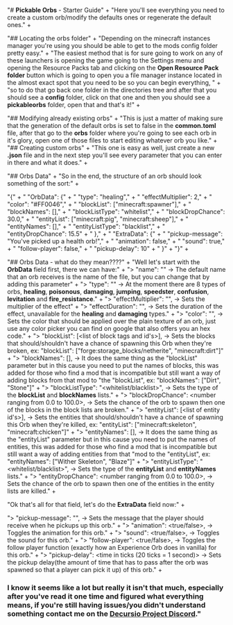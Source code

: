 "# **Pickable Orbs** - Starter Guide" +
"Here you'll see everything you need to create a custom orb/modify the defaults ones or regenerate the default ones." +


"## Locating the orbs folder" +
"Depending on the minecraft instances manager you're using you should be able to get to the mods config folder pretty easy." +
"The easiest method that is for sure going to work on any of these launchers is opening the game going to the Settings menu and opening the Resource Packs tab and clicking on the **Open Resource Pack folder** button which is going to open you a file manager instance located in the almost exact spot that you need to be so you can begin everything, " +
"so to do that go back one folder in the directories tree and after that you should see a **config** folder, click on that one and then you should see a **pickableorbs** folder, open that and that's it!" +

"## Modifying already existing orbs" +
"This is just a matter of making sure that the generation of the default orbs is set to false in the **common.toml** file, after that go to the **orbs** folder where you're going to see each orb in it's glory, open one of those files to start editing whatever orb you like." +
"## Creating custom orbs" +
"This one is easy as well, just create a new **.json** file and in the next step you'll see every parameter that you can enter in there and what it does." +

"## Orbs Data" +
"So in the end, the structure of an orb should look something of the sort:" +

"{" +
"  "OrbData": {" +
"    "type": "healing"," +
"    "effectMultiplier": 2," +
"    "color": "#FF0046"," +
"    "blockList": ["minecraft:spawner"]," +
"    "blockNames": []," +
"    "blockListType": "whitelist"," +
"    "blockDropChance": 30.0," +
"    "entityList": ["minecraft:pig", "minecraft:sheep"]," +
"    "entityNames": []," +
"    "entityListType": "blacklist"," +
"    "entityDropChance": 15.5" +
"  }," +
"  "ExtraData": {" +
"    "pickup-message": "You've picked up a health orb!"," +
"    "animation": false," +
"    "sound": true," +
"    "follow-player": false," +
"    "pickup-delay": 10" +
"  }" +
"}" +

"## Orbs Data - what do they mean????" +
"Well let's start with the **OrbData** field first, there we can have:" +
">     "name": "<name>" -> The default name that an orb receives is the name of the file, but you can change that by adding this parameter" +
">     "type": "<type>" -> At the moment there are 8 types of orbs, **healing**, **poisonous**, **damaging**, **jumping**, **speedster**, **confusion**, **levitation** and **fire_resistance**." +
">     "effectMultiplier": "<number value>", -> Sets the multiplier of the effect" +
">     "effectDuration": "<number value>", -> Sets the duration of the effect, unavailable for the **healing** and **damaging** types." +
">     "color": "<color hex code>", -> Sets the color that should be applied over the plain texture of an orb, just use any color picker you can find on google that also offers you an hex code." +
">     "blockList": [<list of block tags and id's>], -> Sets the blocks that should/shouldn't have a chance of spawning this Orb when they're broken, ex: "blockList": ["forge:storage_blocks/netherite", "minecraft:dirt"]" +
">     "blockNames": [<list of block names>], -> It does the same thing as the "blockList" parameter but in this cause you need to put the names of blocks, this was added for those who find a mod that is incompatible but still want a way of adding blocks from that mod to "the "blockList", ex: "blockNames": ["Dirt", "Stone"]" +
">     "blockListType": "<whitelist/blacklist>", -> Sets the type of the **blockList** and **blockNames** lists." +
">     "blockDropChance": <number ranging from 0.0 to 100.0>, -> Sets the chance of the orb to spawn then one of the blocks in the block lists are broken." +
">     "entityList": [<list of entity id's>], -> Sets the entities that should/shouldn't have a chance of spawning this Orb when they're killed, ex: "entityList": ["minecraft:skeleton", "minecraft:chicken"]" +
">     "entityNames": [<list of block names>], -> It does the same thing as the "entityList" parameter but in this cause you need to put the names of entities, this was added for those who find a mod that is incompatible but still want a way of adding entities from that "mod to the "entityList", ex: "entityNames": ["Wither Skeleton", "Blaze"]" +
">     "entityListType": "<whitelist/blacklist>", -> Sets the type of the **entityList** and **entityNames** lists." +
">     "entityDropChance": <number ranging from 0.0 to 100.0>, -> Sets the chance of the orb to spawn then one of the entities in the entity lists are killed." +

"Ok that's all for that field, let's do the **ExtraData** field now:" +

">     "pickup-message": "<string message>", -> Sets the message that the player should receive when he pickups up this orb." +
">     "animation": <true/false>, -> Toggles the animation for this orb." +
">     "sound": <true/false>, -> Toggles the sound for this orb." +
">     "follow-player": <true/false>, -> Toggles the follow player function (exactly how an Experience Orb does in vanilla) for this orb." +
">     "pickup-delay": <time in ticks (20 ticks = 1 second)> -> Sets the pickup delay(the amount of time that has to pass after the orb was spawned so that a player can pick it up) of this orb." +

### I know it seems like a lot but really it isn't that much, especially after you've read it one time and figured what everything means, if you're still having issues/you didn't understand something contact me on the [Decursio Project Discord](https://discord.com/invite/EWuqDrPF49)."